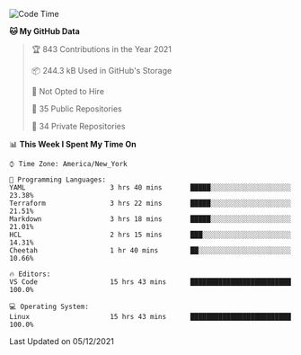 <!--START_SECTION:waka-->
![Code Time](http://img.shields.io/badge/Code%20Time-27%20hrs%206%20mins-blue)

**🐱 My GitHub Data** 

> 🏆 843 Contributions in the Year 2021
 > 
> 📦 244.3 kB Used in GitHub's Storage 
 > 
> 🚫 Not Opted to Hire
 > 
> 📜 35 Public Repositories 
 > 
> 🔑 34 Private Repositories  
 > 
📊 **This Week I Spent My Time On** 

```text
⌚︎ Time Zone: America/New_York

💬 Programming Languages: 
YAML                     3 hrs 40 mins       █████░░░░░░░░░░░░░░░░░░░░   23.38% 
Terraform                3 hrs 22 mins       █████░░░░░░░░░░░░░░░░░░░░   21.51% 
Markdown                 3 hrs 18 mins       █████░░░░░░░░░░░░░░░░░░░░   21.01% 
HCL                      2 hrs 15 mins       ███░░░░░░░░░░░░░░░░░░░░░░   14.31% 
Cheetah                  1 hr 40 mins        ██░░░░░░░░░░░░░░░░░░░░░░░   10.66%

🔥 Editors: 
VS Code                  15 hrs 43 mins      █████████████████████████   100.0%

💻 Operating System: 
Linux                    15 hrs 43 mins      █████████████████████████   100.0%

```


 Last Updated on 05/12/2021
<!--END_SECTION:waka-->